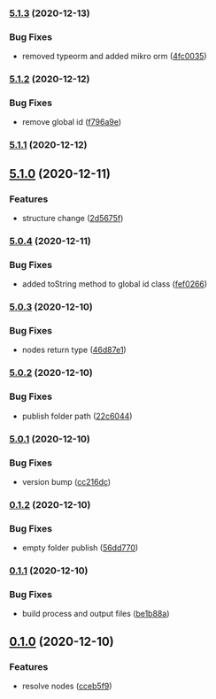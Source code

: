 ### [5.1.3](https://github.com/harryy2510/nestjs-relay/compare/5.1.2...5.1.3) (2020-12-13)


### Bug Fixes

* removed typeorm and added mikro orm ([4fc0035](https://github.com/harryy2510/nestjs-relay/commit/4fc0035662181e7cec6a597243c7b5c172f95c05))

### [5.1.2](https://github.com/harryy2510/nestjs-relay/compare/5.1.1...5.1.2) (2020-12-12)


### Bug Fixes

* remove global id ([f796a9e](https://github.com/harryy2510/nestjs-relay/commit/f796a9e376689c9ab2413254d34dc2162e925a57))

### [5.1.1](https://github.com/harryy2510/nestjs-relay/compare/5.1.0...5.1.1) (2020-12-12)

## [5.1.0](https://github.com/harryy2510/nestjs-relay/compare/5.0.4...5.1.0) (2020-12-11)


### Features

* structure change ([2d5675f](https://github.com/harryy2510/nestjs-relay/commit/2d5675ff261af198c4159787fc2934772ec4ddf3))

### [5.0.4](https://github.com/harryy2510/nestjs-relay/compare/5.0.3...5.0.4) (2020-12-11)


### Bug Fixes

* added toString method to global id class ([fef0266](https://github.com/harryy2510/nestjs-relay/commit/fef026652e9aef357cf33639d907b3b027f6fde3))

### [5.0.3](https://github.com/harryy2510/nestjs-relay/compare/5.0.2...5.0.3) (2020-12-10)


### Bug Fixes

* nodes return type ([46d87e1](https://github.com/harryy2510/nestjs-relay/commit/46d87e1648c4ea9b4e33b9db0778793cc5359239))

### [5.0.2](https://github.com/harryy2510/nestjs-relay/compare/5.0.1...5.0.2) (2020-12-10)


### Bug Fixes

* publish folder path ([22c6044](https://github.com/harryy2510/nestjs-relay/commit/22c60443c299515087b8f9cd1b814231d540c8f9))

### [5.0.1](https://github.com/harryy2510/nestjs-relay/compare/0.1.2...5.0.1) (2020-12-10)


### Bug Fixes

* version bump ([cc216dc](https://github.com/harryy2510/nestjs-relay/commit/cc216dc579231ceb3bcafa4ffab35b5ce82dcdf2))

### [0.1.2](https://github.com/harryy2510/nestjs-relay/compare/0.1.1...0.1.2) (2020-12-10)


### Bug Fixes

* empty folder publish ([56dd770](https://github.com/harryy2510/nestjs-relay/commit/56dd770f846f3f8ef670cf15dcfdfaee685c895c))

### [0.1.1](https://github.com/harryy2510/nestjs-relay/compare/0.1.0...0.1.1) (2020-12-10)

### Bug Fixes

- build process and output files ([be1b88a](https://github.com/harryy2510/nestjs-relay/commit/be1b88ae371a3962278206e55615a4d947bf9933))

## [0.1.0](https://github.com/harryy2510/nestjs-relay/compare/0.0.4...0.1.0) (2020-12-10)

### Features

- resolve nodes ([cceb5f9](https://github.com/harryy2510/nestjs-relay/commit/cceb5f90d6dd292f3059b4dd35d2a9d37e140525))
